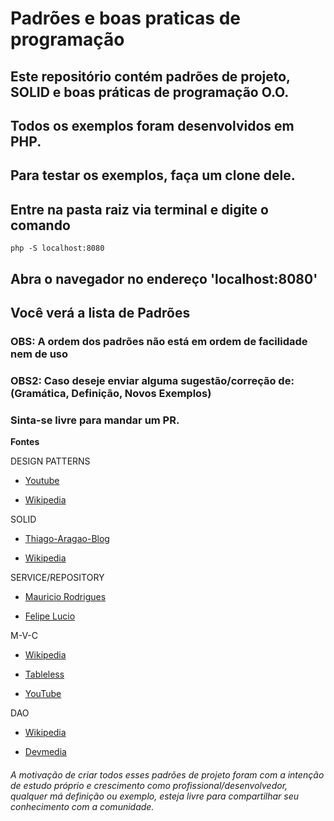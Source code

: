 # Padrões e boas praticas de programação

## Este repositório contém padrões de projeto, SOLID e boas práticas de programação O.O.

## Todos os exemplos foram desenvolvidos em PHP.

## Para testar os exemplos, faça um clone dele.

## Entre na pasta raiz via terminal e digite o comando

```
php -S localhost:8080
```

## Abra o navegador no endereço 'localhost:8080'

## Você verá a lista de Padrões

### OBS: A ordem dos padrões não está em ordem de facilidade nem de uso

### OBS2: Caso deseje enviar alguma sugestão/correção de: (Gramática, Definição, Novos Exemplos) 
### Sinta-se livre para mandar um PR.


**Fontes**

DESIGN PATTERNS

- [Youtube](https://www.youtube.com/playlist?list=PLF206E906175C7E07)

- [Wikipedia](https://pt.wikipedia.org/wiki/Padr%C3%A3o_de_projeto_de_software)

SOLID

- [Thiago-Aragao-Blog](https://medium.com/thiago-aragao/solid-princ%C3%ADpios-da-programa%C3%A7%C3%A3o-orientada-a-objetos-ba7e31d8fb25)

- [Wikipedia](https://pt.wikipedia.org/wiki/SOLID)

SERVICE/REPOSITORY

- [Mauricio Rodrigues](https://medium.com/laraveltips/voc%C3%AA-entende-repository-pattern-voc%C3%AA-est%C3%A1-certo-disso-d739ecaf544e)

- [Felipe Lucio](https://felipelucioquirino.wordpress.com/2012/07/17/padrao-de-projeto-repository/)

M-V-C

- [Wikipedia](https://pt.wikipedia.org/wiki/MVC)
 
- [Tableless](https://tableless.com.br/mvc-afinal-e-o-que/)

- [YouTube](https://www.youtube.com/watch?v=dTVVa2gfht8&list=PLF206E906175C7E07&index=28&t=0s)

DAO

- [Wikipedia](https://pt.wikipedia.org/wiki/Objeto_de_acesso_a_dados)

- [Devmedia](https://www.devmedia.com.br/dao-pattern-persistencia-de-dados-utilizando-o-padrao-dao/30999)

###### A motivação de criar todos esses padrões de projeto foram com a intenção de estudo próprio e crescimento como profissional/desenvolvedor, qualquer má definição ou exemplo, esteja livre para compartilhar seu conhecimento com a comunidade.